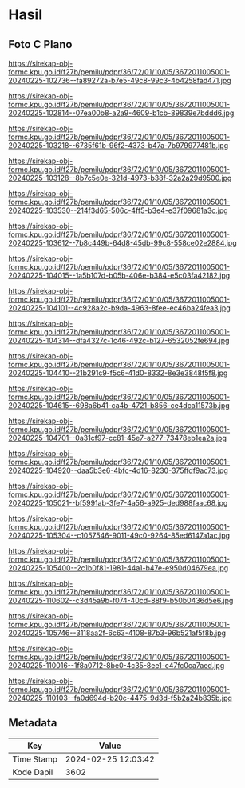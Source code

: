 # Hasil

## Foto C Plano

https://sirekap-obj-formc.kpu.go.id/f27b/pemilu/pdpr/36/72/01/10/05/3672011005001-20240225-102736--fa89272a-b7e5-49c8-99c3-4b4258fad471.jpg

https://sirekap-obj-formc.kpu.go.id/f27b/pemilu/pdpr/36/72/01/10/05/3672011005001-20240225-102814--07ea00b8-a2a9-4609-b1cb-89839e7bddd6.jpg

https://sirekap-obj-formc.kpu.go.id/f27b/pemilu/pdpr/36/72/01/10/05/3672011005001-20240225-103218--6735f61b-96f2-4373-b47a-7b979977481b.jpg

https://sirekap-obj-formc.kpu.go.id/f27b/pemilu/pdpr/36/72/01/10/05/3672011005001-20240225-103128--8b7c5e0e-321d-4973-b38f-32a2a29d9500.jpg

https://sirekap-obj-formc.kpu.go.id/f27b/pemilu/pdpr/36/72/01/10/05/3672011005001-20240225-103530--214f3d65-506c-4ff5-b3e4-e37f09681a3c.jpg

https://sirekap-obj-formc.kpu.go.id/f27b/pemilu/pdpr/36/72/01/10/05/3672011005001-20240225-103612--7b8c449b-64d8-45db-99c8-558ce02e2884.jpg

https://sirekap-obj-formc.kpu.go.id/f27b/pemilu/pdpr/36/72/01/10/05/3672011005001-20240225-104015--1a5b107d-b05b-406e-b384-e5c03fa42182.jpg

https://sirekap-obj-formc.kpu.go.id/f27b/pemilu/pdpr/36/72/01/10/05/3672011005001-20240225-104101--4c928a2c-b9da-4963-8fee-ec46ba24fea3.jpg

https://sirekap-obj-formc.kpu.go.id/f27b/pemilu/pdpr/36/72/01/10/05/3672011005001-20240225-104314--dfa4327c-1c46-492c-b127-6532052fe694.jpg

https://sirekap-obj-formc.kpu.go.id/f27b/pemilu/pdpr/36/72/01/10/05/3672011005001-20240225-104410--21b291c9-f5c6-41d0-8332-8e3e3848f5f8.jpg

https://sirekap-obj-formc.kpu.go.id/f27b/pemilu/pdpr/36/72/01/10/05/3672011005001-20240225-104615--698a6b41-ca4b-4721-b856-ce4dca11573b.jpg

https://sirekap-obj-formc.kpu.go.id/f27b/pemilu/pdpr/36/72/01/10/05/3672011005001-20240225-104701--0a31cf97-cc81-45e7-a277-73478eb1ea2a.jpg

https://sirekap-obj-formc.kpu.go.id/f27b/pemilu/pdpr/36/72/01/10/05/3672011005001-20240225-104920--daa5b3e6-4bfc-4d16-8230-375ffdf9ac73.jpg

https://sirekap-obj-formc.kpu.go.id/f27b/pemilu/pdpr/36/72/01/10/05/3672011005001-20240225-105021--bf5991ab-3fe7-4a56-a925-ded988faac68.jpg

https://sirekap-obj-formc.kpu.go.id/f27b/pemilu/pdpr/36/72/01/10/05/3672011005001-20240225-105304--c1057546-9011-49c0-9264-85ed6147a1ac.jpg

https://sirekap-obj-formc.kpu.go.id/f27b/pemilu/pdpr/36/72/01/10/05/3672011005001-20240225-105400--2c1b0f81-1981-44a1-b47e-e950d04679ea.jpg

https://sirekap-obj-formc.kpu.go.id/f27b/pemilu/pdpr/36/72/01/10/05/3672011005001-20240225-110602--c3d45a9b-f074-40cd-88f9-b50b0436d5e6.jpg

https://sirekap-obj-formc.kpu.go.id/f27b/pemilu/pdpr/36/72/01/10/05/3672011005001-20240225-105746--3118aa2f-6c63-4108-87b3-96b521af5f8b.jpg

https://sirekap-obj-formc.kpu.go.id/f27b/pemilu/pdpr/36/72/01/10/05/3672011005001-20240225-110016--1f8a0712-8be0-4c35-8ee1-c47fc0ca7aed.jpg

https://sirekap-obj-formc.kpu.go.id/f27b/pemilu/pdpr/36/72/01/10/05/3672011005001-20240225-110103--fa0d694d-b20c-4475-9d3d-f5b2a24b835b.jpg


## Metadata

| Key        | Value               |
| ---------- | ------------------- |
| Time Stamp | 2024-02-25 12:03:42 |
| Kode Dapil | 3602                |



